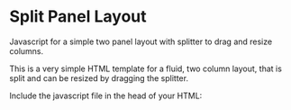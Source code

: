 # Split Panel Layout

Javascript for a simple two panel layout with splitter to drag and resize columns.

This is a very simple HTML template for a fluid, two column layout, that is split and can be resized by dragging the splitter.

Include the javascript file in the head of your HTML:

<script language="JavaScript" type="text/javascript" src="http://cdn.firemap.io/js/splitLayout.js">

Then add the the HTML elements:

<div id="container">
	<div id="nav">
		Navigation Panel
	</div>
	<div id="content">
		Content Panel
	</div>
</div>


Then, simply initialize SplitLayout(initialNavWidth(Number),minimumWidth(Number),navCSS(object),contentCSS(object))

var myLayout = new SplitLayout(200,200,{
	"background-color":"#F5F5F5",
	"padding":"10px",
	"font-family":"Arial,sans-serif",
	"font-size":"10pt"
},
{
	"background-color":"#FFF",
	"padding":"10px",
	"font-family":"Arial,sans-serif",
	"font-size":"10pt"
}) 